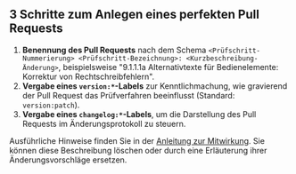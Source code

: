 ## 3 Schritte zum Anlegen eines perfekten Pull Requests

1. **Benennung des Pull Requests** nach dem Schema `<Prüfschritt-Nummerierung> <Prüfschritt-Bezeichnung>: <Kurzbeschreibung-Änderung>`, beispielsweise "9.1.1.1a Alternativtexte für Bedienelemente: Korrektur von Rechtschreibfehlern".
2. **Vergabe eines `version:*`-Labels** zur Kenntlichmachung, wie gravierend der Pull Request das Prüfverfahren beeinflusst (Standard: `version:patch`).
3. **Vergabe eines `changelog:*`-Labels**, um die Darstellung des Pull Requests im Änderungsprotokoll zu steuern.

Ausführliche Hinweise finden Sie in der [Anleitung zur Mitwirkung](/BIK-BITV/BIK-App-Test/blob/doc/CONTRIBUTING.md). Sie können diese Beschreibung löschen oder durch eine Erläuterung ihrer Änderungsvorschläge ersetzen.

